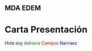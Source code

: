 ## MDA EDEM
# Carta Presentación 
Hola soy <font color="green"> Adriana </font> <font color="red"> Campos  </font> <font color="blue"> Narvaez  </font>    
  